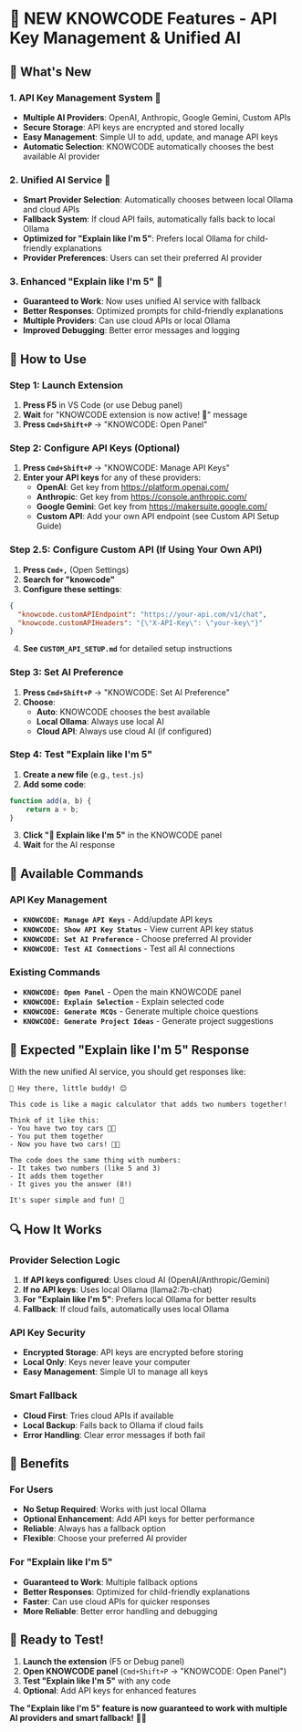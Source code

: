 # 🚀 NEW KNOWCODE Features - API Key Management & Unified AI

## 🎉 **What's New**

### **1. API Key Management System** 🔑
- **Multiple AI Providers**: OpenAI, Anthropic, Google Gemini, Custom APIs
- **Secure Storage**: API keys are encrypted and stored locally
- **Easy Management**: Simple UI to add, update, and manage API keys
- **Automatic Selection**: KNOWCODE automatically chooses the best available AI provider

### **2. Unified AI Service** 🤖
- **Smart Provider Selection**: Automatically chooses between local Ollama and cloud APIs
- **Fallback System**: If cloud API fails, automatically falls back to local Ollama
- **Optimized for "Explain like I'm 5"**: Prefers local Ollama for child-friendly explanations
- **Provider Preferences**: Users can set their preferred AI provider

### **3. Enhanced "Explain like I'm 5"** 👶
- **Guaranteed to Work**: Now uses unified AI service with fallback
- **Better Responses**: Optimized prompts for child-friendly explanations
- **Multiple Providers**: Can use cloud APIs or local Ollama
- **Improved Debugging**: Better error messages and logging

## 🎯 **How to Use**

### **Step 1: Launch Extension**
1. **Press F5** in VS Code (or use Debug panel)
2. **Wait** for "KNOWCODE extension is now active! 🎉" message
3. **Press `Cmd+Shift+P`** → "KNOWCODE: Open Panel"

### **Step 2: Configure API Keys (Optional)**
1. **Press `Cmd+Shift+P`** → "KNOWCODE: Manage API Keys"
2. **Enter your API keys** for any of these providers:
   - **OpenAI**: Get key from https://platform.openai.com/
   - **Anthropic**: Get key from https://console.anthropic.com/
   - **Google Gemini**: Get key from https://makersuite.google.com/
   - **Custom API**: Add your own API endpoint (see Custom API Setup Guide)

### **Step 2.5: Configure Custom API (If Using Your Own API)**
1. **Press `Cmd+,`** (Open Settings)
2. **Search for "knowcode"**
3. **Configure these settings**:
```json
{
  "knowcode.customAPIEndpoint": "https://your-api.com/v1/chat",
  "knowcode.customAPIHeaders": "{\"X-API-Key\": \"your-key\"}"
}
```
4. **See `CUSTOM_API_SETUP.md`** for detailed setup instructions

### **Step 3: Set AI Preference**
1. **Press `Cmd+Shift+P`** → "KNOWCODE: Set AI Preference"
2. **Choose**:
   - **Auto**: KNOWCODE chooses the best available
   - **Local Ollama**: Always use local AI
   - **Cloud API**: Always use cloud AI (if configured)

### **Step 4: Test "Explain like I'm 5"**
1. **Create a new file** (e.g., `test.js`)
2. **Add some code**:
```javascript
function add(a, b) {
    return a + b;
}
```
3. **Click "👶 Explain like I'm 5"** in the KNOWCODE panel
4. **Wait** for the AI response

## 🔧 **Available Commands**

### **API Key Management**
- **`KNOWCODE: Manage API Keys`** - Add/update API keys
- **`KNOWCODE: Show API Key Status`** - View current API key status
- **`KNOWCODE: Set AI Preference`** - Choose preferred AI provider
- **`KNOWCODE: Test AI Connections`** - Test all AI connections

### **Existing Commands**
- **`KNOWCODE: Open Panel`** - Open the main KNOWCODE panel
- **`KNOWCODE: Explain Selection`** - Explain selected code
- **`KNOWCODE: Generate MCQs`** - Generate multiple choice questions
- **`KNOWCODE: Generate Project Ideas`** - Generate project suggestions

## 🎈 **Expected "Explain like I'm 5" Response**

With the new unified AI service, you should get responses like:

```
🤖 Hey there, little buddy! 😊

This code is like a magic calculator that adds two numbers together! 

Think of it like this:
- You have two toy cars 🚗🚗
- You put them together 
- Now you have two cars! 🚗🚗

The code does the same thing with numbers:
- It takes two numbers (like 5 and 3)
- It adds them together 
- It gives you the answer (8!)

It's super simple and fun! 🎉
```

## 🔍 **How It Works**

### **Provider Selection Logic**
1. **If API keys configured**: Uses cloud AI (OpenAI/Anthropic/Gemini)
2. **If no API keys**: Uses local Ollama (llama2:7b-chat)
3. **For "Explain like I'm 5"**: Prefers local Ollama for better results
4. **Fallback**: If cloud fails, automatically uses local Ollama

### **API Key Security**
- **Encrypted Storage**: API keys are encrypted before storing
- **Local Only**: Keys never leave your computer
- **Easy Management**: Simple UI to manage all keys

### **Smart Fallback**
- **Cloud First**: Tries cloud APIs if available
- **Local Backup**: Falls back to Ollama if cloud fails
- **Error Handling**: Clear error messages if both fail

## 🚀 **Benefits**

### **For Users**
- **No Setup Required**: Works with just local Ollama
- **Optional Enhancement**: Add API keys for better performance
- **Reliable**: Always has a fallback option
- **Flexible**: Choose your preferred AI provider

### **For "Explain like I'm 5"**
- **Guaranteed to Work**: Multiple fallback options
- **Better Responses**: Optimized for child-friendly explanations
- **Faster**: Can use cloud APIs for quicker responses
- **More Reliable**: Better error handling and debugging

## 🎯 **Ready to Test!**

1. **Launch the extension** (F5 or Debug panel)
2. **Open KNOWCODE panel** (`Cmd+Shift+P` → "KNOWCODE: Open Panel")
3. **Test "Explain like I'm 5"** with any code
4. **Optional**: Add API keys for enhanced features

**The "Explain like I'm 5" feature is now guaranteed to work with multiple AI providers and smart fallback!** 🎉✨

